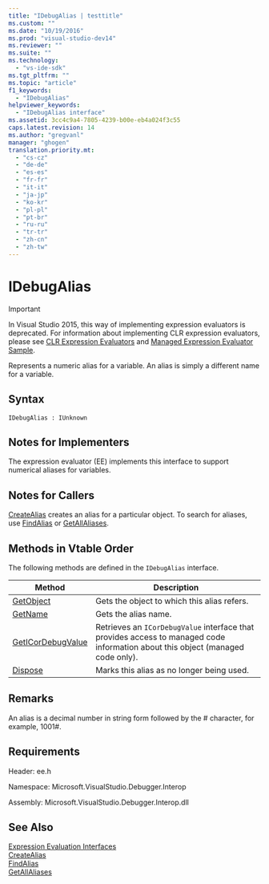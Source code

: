 ```yaml
---
title: "IDebugAlias | testtitle"
ms.custom: ""
ms.date: "10/19/2016"
ms.prod: "visual-studio-dev14"
ms.reviewer: ""
ms.suite: ""
ms.technology: 
  - "vs-ide-sdk"
ms.tgt_pltfrm: ""
ms.topic: "article"
f1_keywords: 
  - "IDebugAlias"
helpviewer_keywords: 
  - "IDebugAlias interface"
ms.assetid: 3cc4c9a4-7805-4239-b00e-eb4a024f3c55
caps.latest.revision: 14
ms.author: "gregvanl"
manager: "ghogen"
translation.priority.mt: 
  - "cs-cz"
  - "de-de"
  - "es-es"
  - "fr-fr"
  - "it-it"
  - "ja-jp"
  - "ko-kr"
  - "pl-pl"
  - "pt-br"
  - "ru-ru"
  - "tr-tr"
  - "zh-cn"
  - "zh-tw"
---
```

# IDebugAlias
> [!IMPORTANT]
>  In Visual Studio 2015, this way of implementing expression evaluators is deprecated. For information about implementing CLR expression evaluators, please see [CLR Expression Evaluators](https://github.com/Microsoft/ConcordExtensibilitySamples/wiki/CLR-Expression-Evaluators) and [Managed Expression Evaluator Sample](https://github.com/Microsoft/ConcordExtensibilitySamples/wiki/Managed-Expression-Evaluator-Sample).  
  
 Represents a numeric alias for a variable. An alias is simply a different name for a variable.  
  
## Syntax  
  
```  
IDebugAlias : IUnknown  
```  
  
## Notes for Implementers  
 The expression evaluator (EE) implements this interface to support numerical aliases for variables.  
  
## Notes for Callers  
 [CreateAlias](../extensibility-debugger-reference/idebugobject2--createalias.md) creates an alias for a particular object. To search for aliases, use [FindAlias](../extensibility-debugger-reference/idebugbinder3--findalias.md) or [GetAllAliases](../extensibility-debugger-reference/idebugbinder3--getallaliases.md).  
  
## Methods in Vtable Order  
 The following methods are defined in the `IDebugAlias` interface.  
  
|Method|Description|  
|------------|-----------------|  
|[GetObject](../extensibility-debugger-reference/idebugalias--getobject.md)|Gets the object to which this alias refers.|  
|[GetName](../extensibility-debugger-reference/idebugalias--getname.md)|Gets the alias name.|  
|[GetICorDebugValue](../extensibility-debugger-reference/idebugalias--geticordebugvalue.md)|Retrieves an `ICorDebugValue` interface that provides access to managed code information about this object (managed code only).|  
|[Dispose](../extensibility-debugger-reference/idebugalias--dispose.md)|Marks this alias as no longer being used.|  
  
## Remarks  
 An alias is a decimal number in string form followed by the # character, for example, 1001#.  
  
## Requirements  
 Header: ee.h  
  
 Namespace: Microsoft.VisualStudio.Debugger.Interop  
  
 Assembly: Microsoft.VisualStudio.Debugger.Interop.dll  
  
## See Also  
 [Expression Evaluation Interfaces](../extensibility-debugger-reference/expression-evaluation-interfaces.md)   
 [CreateAlias](../extensibility-debugger-reference/idebugobject2--createalias.md)   
 [FindAlias](../extensibility-debugger-reference/idebugbinder3--findalias.md)   
 [GetAllAliases](../extensibility-debugger-reference/idebugbinder3--getallaliases.md)